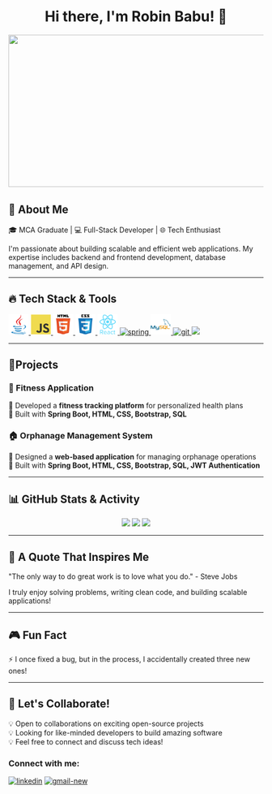 <h1 align="center">Hi there, I'm Robin Babu! 👋</h1>

<p align="center">
  <img src="https://media2.giphy.com/media/v1.Y2lkPTc5MGI3NjExNWN0OWZ4dmxrNjQ0ajNiMTZ4a2YydHg2N2diZ2w0dnA2N281NmF1cSZlcD12MV9pbnRlcm5hbF9naWZfYnlfaWQmY3Q9Zw/PmAjqmm4beKervYzFr/giphy.gif" height=300px width=600px>
</p>

## 🚀 About Me
🎓 MCA Graduate | 💻 Full-Stack Developer | 🌐 Tech Enthusiast

I'm passionate about building scalable and efficient web applications. My expertise includes backend and frontend development, database management, and API design.

---

## 🔥 Tech Stack & Tools

<p align="left">
  <!-- Programming Languages -->
  <a href="https://www.java.com" target="_blank" rel="noreferrer">
    <img src="https://raw.githubusercontent.com/devicons/devicon/master/icons/java/java-original.svg" alt="java" width="40" height="40"/>
  </a>
  <a href="https://developer.mozilla.org/en-US/docs/Web/JavaScript" target="_blank" rel="noreferrer">
    <img src="https://raw.githubusercontent.com/devicons/devicon/master/icons/javascript/javascript-original.svg" alt="javascript" width="40" height="40"/>
  </a>
  <!-- Frontend Technologies -->
  <a href="https://www.w3.org/html/" target="_blank" rel="noreferrer">
    <img src="https://raw.githubusercontent.com/devicons/devicon/master/icons/html5/html5-original-wordmark.svg" alt="html5" width="40" height="40"/>
  </a>
  <a href="https://www.w3schools.com/css/" target="_blank" rel="noreferrer">
    <img src="https://raw.githubusercontent.com/devicons/devicon/master/icons/css3/css3-original-wordmark.svg" alt="css3" width="40" height="40"/>
  </a>
  <a href="https://reactjs.org/" target="_blank" rel="noreferrer">
    <img src="https://raw.githubusercontent.com/devicons/devicon/master/icons/react/react-original-wordmark.svg" alt="react" width="40" height="40"/>
  </a>
  <!-- Backend Technologies -->
  <a href="https://spring.io/" target="_blank" rel="noreferrer">
    <img src="https://www.vectorlogo.zone/logos/springio/springio-icon.svg" alt="spring" width="40" height="40"/>
  </a>
  <!-- Databases -->
  <a href="https://www.mysql.com/" target="_blank" rel="noreferrer">
    <img src="https://raw.githubusercontent.com/devicons/devicon/master/icons/mysql/mysql-original-wordmark.svg" alt="mysql" width="40" height="40"/>
  </a>
  <!-- Version Control -->
  <a href="https://git-scm.com/" target="_blank" rel="noreferrer">
    <img src="https://www.vectorlogo.zone/logos/git-scm/git-scm-icon.svg" alt="git" width="40" height="40"/>
  </a>
  <img src="https://skillicons.dev/icons?i=hibernate,vscode" />
</p>

---

## 🎨Projects
### 💪 Fitness Application
🔹 Developed a **fitness tracking platform** for personalized health plans  
🔹 Built with **Spring Boot, HTML, CSS, Bootstrap, SQL**

### 🏠 Orphanage Management System
🔹 Designed a **web-based application** for managing orphanage operations  
🔹 Built with **Spring Boot, HTML, CSS, Bootstrap, SQL, JWT Authentication**

---

## 📊 GitHub Stats & Activity


<p align="center">
  <a href="https://github.com/robinbabu102/github-readme-stats">
  <img src="https://github-readme-stats.vercel.app/api?username=robinbabu102&show_icons=true&include_all_commits=true&theme=tokyonight" /></a>
  <img src="https://github-readme-streak-stats.herokuapp.com/?user=robinbabu102&theme=tokyonight" />
  <a href="https://github.com/anuraghazra/github-readme-stats"><img src="https://github-readme-stats.vercel.app/api/top-langs/?username=robinbabu102&layout=compact&theme=tokyonight" /></a>
</p>

---

 ## 📌 A Quote That Inspires Me
<p >  "The only way to do great work is to love what you do." - Steve Jobs</p>
<p> I truly enjoy solving problems, writing clean code, and building scalable applications!
</p>

---

## 🎮 Fun Fact
⚡ I once fixed a bug, but in the process, I accidentally created three new ones!

---

## 📢 Let's Collaborate!
💡 Open to collaborations on exciting open-source projects <br>
💡 Looking for like-minded developers to build amazing software <br>
💡 Feel free to connect and discuss tech ideas!

<h3 align="left">Connect with me:</h3>
<p align="left">
<a href="https://linkedin.com/in/1-robin-babu" target="blank"><img width="48" height="48" src="https://img.icons8.com/color/48/linkedin.png" alt="linkedin"/></a>
<!-- <a href="https://instagram.com/" target="blank"><img width="48" height="48" src="https://img.icons8.com/color/48/instagram-new--v1.png" alt="instagram-new--v1"/></a> -->
  <a href="mailto:robinbabu2000@gmail.com" target="blank"><img width="48" height="48" src="https://img.icons8.com/color/48/gmail-new.png" alt="gmail-new"/></a>

</p>
